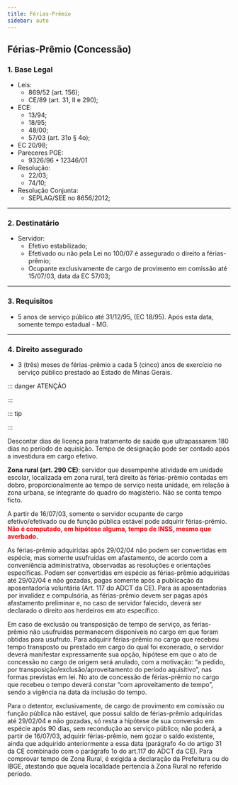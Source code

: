 ```yaml
---
title: Férias-Prêmio
sidebar: auto
---
```


## Férias-Prêmio (Concessão)

### 1. Base Legal
+ Leis:
    - 869/52 (art. 156);
    - CE/89 (art. 31, II e 290);
+ ECE:
    - 13/94;
    - 18/95;
    - 48/00;
    - 57/03 (art. 31o § 4o);
+ EC 20/98;
+ Pareceres PGE:
    - 9326/96 • 12346/01
+ Resolução:
    - 22/03;
    - 74/10;
+ Resolução Conjunta:
    - SEPLAG/SEE no 8656/2012;
---

### 2. Destinatário
+ Servidor:
    - Efetivo estabilizado;
    - Efetivado ou não pela Lei no 100/07 é assegurado o direito a férias-prêmio;
    - Ocupante exclusivamente de cargo de provimento em comissão até 15/07/03, data da EC 57/03;
---

### 3. Requisitos
+ 5 anos de serviço público até 31/12/95, (EC 18/95). Após esta data, somente tempo estadual - MG.
---

### 4. Direito assegurado
+ 3 (três) meses de férias-prêmio a cada 5 (cinco) anos de exercício no serviço público prestado ao Estado de Minas Gerais.


::: danger ATENÇÃO

:::



::: tip

:::


Descontar dias de licença para tratamento de saúde que ultrapassarem 180 dias no período de aquisição. Tempo de designação pode ser contado após a investidura em cargo efetivo. 


**Zona rural (art. 290 CE)**: servidor que desempenhe atividade em unidade escolar, localizada em zona rural, terá direito às férias-prêmio contadas em dobro, proporcionalmente ao tempo de serviço nesta unidade, em
relação à zona urbana, se integrante do quadro do magistério. Não se conta tempo ficto.


A partir de 16/07/03, somente o servidor ocupante de cargo efetivo/efetivado ou de função pública estável pode adquirir férias-prêmio.
<span style="color:red">
**Não é computado, em hipótese alguma, tempo de INSS, mesmo que averbado.**
</span>






As férias-prêmio adquiridas após 29/02/04 não podem ser convertidas em espécie, mas somente usufruídas em afastamento, de acordo com a conveniência administrativa, observadas as resoluções e orientações específicas. Podem ser convertidas em espécie as férias-prêmio adquiridas até 29/02/04 e não gozadas, pagas somente após a publicação da aposentadoria voluntária (Art. 117 do ADCT da CE).
Para as aposentadorias por invalidez e compulsória, as férias-prêmio devem ser pagas após afastamento preliminar e, no caso de servidor falecido, deverá ser declarado o direito aos herdeiros em ato específico.





Em caso de exclusão ou transposição de tempo de serviço, as férias-prêmio não usufruídas permanecem disponíveis no cargo em que foram obtidas para usufruto.
Para adquirir férias-prêmio no cargo que recebeu tempo transposto ou prestado em cargo do qual foi exonerado, o servidor deverá
manifestar expressamente sua opção, hipótese em que o ato de concessão no cargo de origem será anulado, com a motivação: “a
pedido, por transposição/exclusão/aproveitamento do período aquisitivo”, nas formas previstas em lei.
No ato de concessão de férias-prêmio no cargo que recebeu o tempo deverá constar “com aproveitamento de tempo”, sendo a vigência na data da inclusão do tempo.




Para o detentor, exclusivamente, de cargo de provimento em comissão ou função pública não estável, que possui
saldo de férias-prêmio adquiridas até 29/02/04 e não gozadas, só resta a hipótese de sua conversão em espécie
após 90 dias, sem recondução ao serviço público; não poderá, a partir de 16/07/03, adquirir férias-prêmio,
nem gozar o saldo existente, ainda que adquirido anteriormente a essa data (parágrafo 4o do artigo 31 da CE combinado com o parágrafo 1o do art.117 do ADCT da CE).
Para comprovar tempo de Zona Rural, é exigida a declaração da Prefeitura ou do IBGE, atestando que aquela
localidade pertencia à Zona Rural no referido período.


